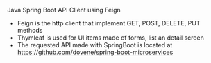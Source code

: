 Java Spring Boot API Client using Feign
- Feign is the http client that implement GET, POST, DELETE, PUT methods
- Thymleaf is used for UI items made of forms, list an detail screen
- The requested API made with SpringBoot is located at https://github.com/dovene/spring-boot-microservices
